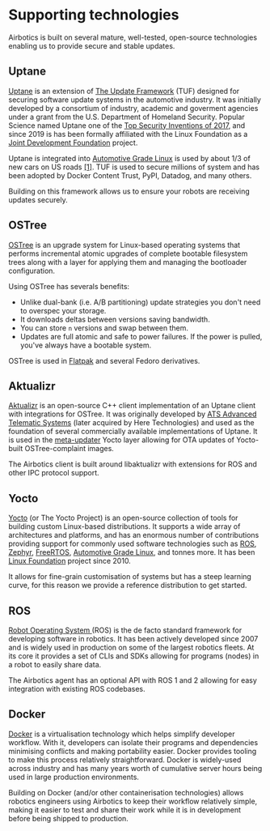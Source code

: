 # Supporting technologies

Airbotics is built on several mature, well-tested, open-source technologies enabling us to provide secure and stable updates.

## Uptane

[Uptane](https://uptane.github.io/) is an extension of [The Update Framework](https://theupdateframework.com/) (TUF) designed for securing software update systems in the automotive industry. It was initially developed by a consortium of industry, academic and goverment agencies under a grant from the U.S. Department of Homeland Security. Popular Science named Uptane one of the [Top Security Inventions of 2017](https://www.popsci.com/top-security-innovations-2017/), and since 2019 is has been formally affiliated with the Linux Foundation as a [Joint Development Foundation](https://jointdevelopment.org/) project. 


Uptane is integrated into [Automotive Grade Linux](https://www.automotivelinux.org/) is used by about 1/3 of new cars on US roads [[1]]([](https://events19.linuxfoundation.org/wp-content/uploads/2018/07/Uptane-2019-Summer-AGL-event.pdf)). TUF is used to secure millions of system and has been adopted by Docker Content Trust, PyPI, Datadog, and many others.

Building on this framework allows us to ensure your robots are receiving updates securely.


## OSTree

[OSTree](https://ostree.readthedocs.io/en/latest/) is an upgrade system for Linux-based operating systems that performs incremental atomic upgrades of complete bootable filesystem trees along with a layer for applying them and managing the bootloader configuration.

Using OSTree has severals benefits:
- Unlike dual-bank (i.e. A/B partitioning) update strategies you don't need to overspec your storage.
- It downloads deltas between versions saving bandwidth.
- You can store `n` versions and swap between them.
- Updates are full atomic and safe to power failures. If the power is pulled, you've always have a bootable system.

OSTree is used in [Flatpak](https://flatpak.org/) and several Fedoro derivatives. 


## Aktualizr

[Aktualizr]([https://github.com/uptane/aktualizr]) is an open-source C++ client implementation of an Uptane client with integrations for OSTree. It was originally developed by [ATS Advanced Telematic Systems](https://github.com/advancedtelematic) (later acquired by Here Technologies) and used as the foundation of several commercially available implementations of Uptane. It is used in the [meta-updater](https://github.com/advancedtelematic/meta-updater) Yocto layer allowing for OTA updates of Yocto-built OSTree-complaint images.

The Airbotics client is built around libaktualizr with extensions for ROS and other IPC protocol support.


## Yocto
[Yocto](https://www.yoctoproject.org/) (or The Yocto Project) is an open-source collection of tools for building custom Linux-based distributions. It supports a wide array of architectures and platforms, and has an enormous number of contributions providing support for commonly used software technologies such as [ROS](https://github.com/ros/meta-ros), [Zephyr](https://layers.openembedded.org/layerindex/branch/master/layer/meta-zephyr/), [FreeRTOS](https://layers.openembedded.org/layerindex/branch/master/layer/meta-freertos/), [Automotive Grade Linux](https://layers.openembedded.org/layerindex/branch/master/layer/meta-agl/), and tonnes more. It has been [Linux Foundation](https://www.linuxfoundation.org/) project since 2010.

It allows for fine-grain customisation of systems but has a steep learning curve, for this reason we provide a reference distribution to get started.


## ROS

[Robot Operating System ](https://www.ros.org/) (ROS) is the de facto standard framework for developing software in robotics. It has been actively developed since 2007 and is widely used in production on some of the largest robotics fleets. At its core it provides a set of CLIs and SDKs allowing for programs (nodes) in a robot to easily share data. 

The Airbotics agent has an optional API with ROS 1 and 2 allowing for easy integration with existing ROS codebases.

## Docker

[Docker](https://www.docker.com/) is a virtualisation technology which helps simplify developer workflow. With it, developers can isolate their programs and dependencies minimising conflicts and making portability easier. Docker provides tooling to make this process relatively straightforward. Docker is widely-used across industry and has many years worth of cumulative server hours being used in large production environments.

Building on Docker (and/or other containerisation technologies) allows robotics engineers using Airbotics to keep their workflow relatively simple, making it easier to test and share their work while it is in development before being shipped to production.